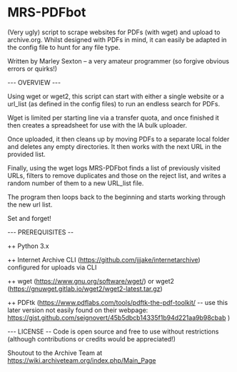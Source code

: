 # MRS-PDFbot

(Very ugly) script to scrape websites for PDFs (with wget) and upload to archive.org. Whilst designed with PDFs in mind, it can easily be adapted in the config file to hunt for any file type.

Written by Marley Sexton – a very amateur programmer (so forgive obvious errors or quirks!)



--- OVERVIEW ---

Using wget or wget2, this script can start with either a single website or a url_list (as defined in the config files) to run an endless search for PDFs.

Wget is limited per starting line via a transfer quota, and once finished it then creates a spreadsheet for use with the IA bulk uploader.

Once uploaded, it then cleans up by moving PDFs to a separate local folder and deletes any empty directories. It then works with the next URL in the provided list.

Finally, using the wget logs MRS-PDFbot finds a list of previously visited URLs, filters to remove duplicates and those on the reject list, and writes a random number of them to a new URL_list file.

The program then loops back to the beginning and starts working through the new url list.

Set and forget!


--- PREREQUISITES --

++ Python 3.x

++ Internet Archive CLI (https://github.com/jjjake/internetarchive) configured for uploads via CLI

++ wget (https://www.gnu.org/software/wget/) or wget2 (https://gnuwget.gitlab.io/wget2/wget2-latest.tar.gz)

++ PDFtk (https://www.pdflabs.com/tools/pdftk-the-pdf-toolkit/ -- use this later version not easily found on their webpage: https://gist.github.com/seignovert/45b5dbcb14335f1b94d221aa9b98cbab )



--- LICENSE --
Code is open source and free to use without restrictions (although contributions or credits would be appreciated!)

Shoutout to the Archive Team at https://wiki.archiveteam.org/index.php/Main_Page
